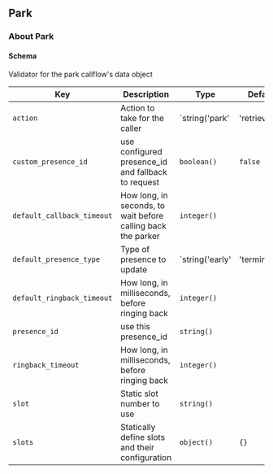 ## Park

### About Park

#### Schema

Validator for the park callflow's data object



Key | Description | Type | Default | Required
--- | ----------- | ---- | ------- | --------
`action` | Action to take for the caller | `string('park' | 'retrieve' | 'auto')` | `park` | `false`
`custom_presence_id` | use configured presence_id and fallback to request | `boolean()` | `false` | `false`
`default_callback_timeout` | How long, in seconds, to wait before calling back the parker | `integer()` |   | `false`
`default_presence_type` | Type of presence to update | `string('early' | 'terminated' | 'confirmed')` |   | `false`
`default_ringback_timeout` | How long, in milliseconds, before ringing back | `integer()` |   | `false`
`presence_id` | use this presence_id | `string()` |   | `false`
`ringback_timeout` | How long, in milliseconds, before ringing back | `integer()` |   | `false`
`slot` | Static slot number to use | `string()` |   | `false`
`slots` | Statically define slots and their configuration | `object()` | `{}` | `false`



